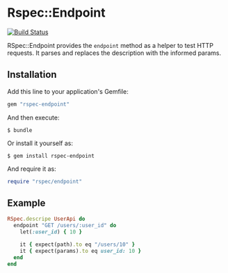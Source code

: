 # Rspec::Endpoint

[![Build Status](https://api.travis-ci.org/reu/rspec-endpoint.svg?branch=master)](http://travis-ci.org/reu/rspec-endpoint)

RSpec::Endpoint provides the `endpoint` method as a helper to test HTTP requests. It parses and replaces the description with the informed params.

## Installation

Add this line to your application's Gemfile:

```ruby
gem "rspec-endpoint"
```

And then execute:

    $ bundle

Or install it yourself as:

    $ gem install rspec-endpoint

And require it as:

```ruby
require "rspec/endpoint"
```

## Example

```ruby
RSpec.descripe UserApi do
  endpoint "GET /users/:user_id" do
    let(:user_id) { 10 }

    it { expect(path).to eq "/users/10" }
    it { expect(params).to eq user_id: 10 }
  end
end
```
